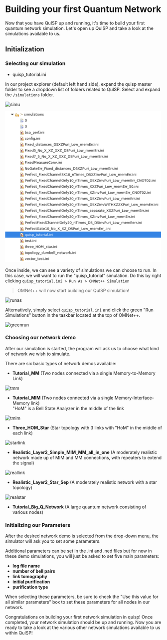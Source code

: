 # Building your first Quantum Network

Now that you have QuISP up and running, it's time to build your first quantum network simulation. Let's open up QuISP and take a look at the simulations available to us.

## Initialization

### Selecting our simulation
- quisp_tutorial.ini

In our project explorer (default left hand side), expand the quisp master folder to see a dropdown list of folders related to QuISP. Select and expand the `/simulations` folder.

![simu](../img/simu.png)

<div>
<img src="img/simu.png" width="500"/>
</div>

Once inside, we can see a variety of simulations we can choose to run. In this case, we will want to run the "quisp_tutorial" simulation. Do this by right clicking `quisp_tutorial.ini > Run As > OMNet++ Simulation`

> OMNet++ will now start building our QuISP simulation!

![runas](../img/runas.png)

Alternatively, simply select `quisp_tutorial.ini` and click the green "Run Simulations" button in the taskbar located at the top of OMNet++.

![greenrun](../img/greenrun.png)

### Choosing our network demo

After our simulation is started, the program will ask us to choose what kind of network we wish to simulate.

There are six basic types of network demos available:

- **Tutorial_MM** (Two nodes connected via a single Memory-to-Memory Link)

![tmm](../img/tmm.png)

- **Tutorial_MIM** (Two nodes connected via a single Memory-Interface-Memory link) <br> "HoM" is a Bell State Analyzer in the middle of the link

![tmim](../img/tmim.png)

- **Three_HOM_Star** (Star topology with 3 links with "HoM" in the middle of each link)

![starlink](../img/starlink.png)

- **Realistic_Layer2_Simple_MIM_MM_all_in_one** (A moderately realistic network made up of MIM and MM connections, with repeaters to extend the signal)

![reallink](../img/reallink.png)

- **Realistic_Layer2_Star_Sep** (A moderately realistic network with a star topology)

![realstar](../img/realstar.png)

- **Tutorial_Big_Q_Network** (A large quantum network consisting of various nodes)

### Initializing our Parameters

After the desired network demo is selected from the drop-down menu, the simulator will ask you to set some parameters. 

Additional parameters can be set in the .ini and .ned files but for now in these demo simulations, you will just be asked to set five main parameters:

- **log file name** 
- **number of bell pairs**
- **link tomography**
- **initial purification**
- **purification type**

When selecting these parameters, be sure to check the "Use this value for all similar parameters" box to set these parameters for all nodes in our network.

Congratulations on building your first network simulation in quisp! Once completed, your network simulation should be up and running. Now you are ready to take a look at the various other network simulations available to us within QuISP!
